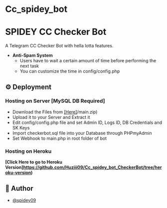 # Cc_spidey_bot

# SPIDEY CC Checker Bot

A Telegram CC Checker Bot with hella lotta features.
- **Anti-Spam System**
    - Users have to wait a certain amount of time before performing the next task
    - You can customize the time in config/config.php



  
## ⚙️ Deployment

### Hosting on Server [MySQL DB Required]

 - Download the Files from [[Here]](https://github.com/Huziii09/Cc_spidey_bot_CheckerBo)/main.zip)
 - Upload it to your Server and Extract it
 - Edit config/config.php file and set Admin ID, Logs ID, DB Credentials and SK Keys
 - Import checkerbot.sql file into your Database through PHPmyAdmin
 - Set Webhook to main.php in root folder of bot 

### Hosting on Heroku
**[Click Here to go to Heroku Version]https://github.com/Huziii09/Cc_spidey_bot_CheckerBot/tree/heroku-version)**


## 🎯 Author

- [@spidey09](https://www.github.com/Huziii09)

